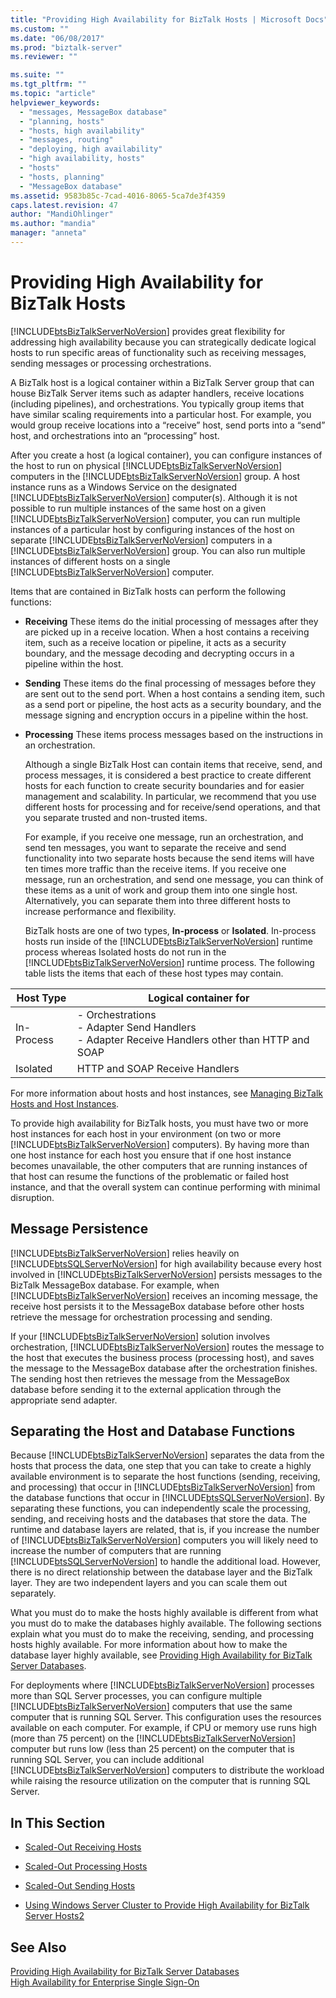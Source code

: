 ```yaml
---
title: "Providing High Availability for BizTalk Hosts | Microsoft Docs"
ms.custom: ""
ms.date: "06/08/2017"
ms.prod: "biztalk-server"
ms.reviewer: ""

ms.suite: ""
ms.tgt_pltfrm: ""
ms.topic: "article"
helpviewer_keywords: 
  - "messages, MessageBox database"
  - "planning, hosts"
  - "hosts, high availability"
  - "messages, routing"
  - "deploying, high availability"
  - "high availability, hosts"
  - "hosts"
  - "hosts, planning"
  - "MessageBox database"
ms.assetid: 9583b85c-7cad-4016-8065-5ca7de3f4359
caps.latest.revision: 47
author: "MandiOhlinger"
ms.author: "mandia"
manager: "anneta"
---
```

# Providing High Availability for BizTalk Hosts
[!INCLUDE[btsBizTalkServerNoVersion](../includes/btsbiztalkservernoversion-md.md)] provides great flexibility for addressing high availability because you can strategically dedicate logical hosts to run specific areas of functionality such as receiving messages, sending messages or processing orchestrations.  
  
 A BizTalk host is a logical container within a BizTalk Server group that can house BizTalk Server items such as adapter handlers, receive locations (including pipelines), and orchestrations. You typically group items that have similar scaling requirements into a particular host. For example, you would group receive locations into a “receive” host, send ports into a “send” host, and orchestrations into an “processing” host.  
  
 After you create a host (a logical container), you can configure instances of the host to run on physical [!INCLUDE[btsBizTalkServerNoVersion](../includes/btsbiztalkservernoversion-md.md)] computers in the [!INCLUDE[btsBizTalkServerNoVersion](../includes/btsbiztalkservernoversion-md.md)] group. A host instance runs as a Windows Service on the designated [!INCLUDE[btsBizTalkServerNoVersion](../includes/btsbiztalkservernoversion-md.md)] computer(s). Although it is not possible to run multiple instances of the same host on a given [!INCLUDE[btsBizTalkServerNoVersion](../includes/btsbiztalkservernoversion-md.md)] computer, you can run multiple instances of a particular host by configuring instances of the host on separate [!INCLUDE[btsBizTalkServerNoVersion](../includes/btsbiztalkservernoversion-md.md)] computers in a [!INCLUDE[btsBizTalkServerNoVersion](../includes/btsbiztalkservernoversion-md.md)] group. You can also run multiple instances of different hosts on a single [!INCLUDE[btsBizTalkServerNoVersion](../includes/btsbiztalkservernoversion-md.md)] computer.  
  
 Items that are contained in BizTalk hosts can perform the following functions:  
  
- **Receiving** These items do the initial processing of messages after they are picked up in a receive location. When a host contains a receiving item, such as a receive location or pipeline, it acts as a security boundary, and the message decoding and decrypting occurs in a pipeline within the host.  
  
- **Sending** These items do the final processing of messages before they are sent out to the send port. When a host contains a sending item, such as a send port or pipeline, the host acts as a security boundary, and the message signing and encryption occurs in a pipeline within the host.  
  
- **Processing** These items process messages based on the instructions in an orchestration.  
  
  Although a single BizTalk Host can contain items that receive, send, and process messages, it is considered a best practice to create different hosts for each function to create security boundaries and for easier management and scalability. In particular, we recommend that you use different hosts for processing and for receive/send operations, and that you separate trusted and non-trusted items.  
  
  For example, if you receive one message, run an orchestration, and send ten messages, you want to separate the receive and send functionality into two separate hosts because the send items will have ten times more traffic than the receive items. If you receive one message, run an orchestration, and send one message, you can think of these items as a unit of work and group them into one single host. Alternatively, you can separate them into three different hosts to increase performance and flexibility.  
  
  BizTalk hosts are one of two types, **In-process** or **Isolated**. In-process hosts run inside of the [!INCLUDE[btsBizTalkServerNoVersion](../includes/btsbiztalkservernoversion-md.md)] runtime process whereas Isolated hosts do not run in the [!INCLUDE[btsBizTalkServerNoVersion](../includes/btsbiztalkservernoversion-md.md)] runtime process. The following table lists the items that each of these host types may contain.  
  
|**Host Type**|**Logical container for**|  
|-------------------|-------------------------------|  
|In-Process|-   Orchestrations<br />-   Adapter Send Handlers<br />-   Adapter Receive Handlers other than HTTP and SOAP|  
|Isolated|HTTP and SOAP Receive Handlers|  
  
 For more information about hosts and host instances, see [Managing BizTalk Hosts and Host Instances](../core/managing-biztalk-hosts-and-host-instances.md).  
  
 To provide high availability for BizTalk hosts, you must have two or more host instances for each host in your environment (on two or more [!INCLUDE[btsBizTalkServerNoVersion](../includes/btsbiztalkservernoversion-md.md)] computers). By having more than one host instance for each host you ensure that if one host instance becomes unavailable, the other computers that are running instances of that host can resume the functions of the problematic or failed host instance, and that the overall system can continue performing with minimal disruption.  
  
## Message Persistence  
 [!INCLUDE[btsBizTalkServerNoVersion](../includes/btsbiztalkservernoversion-md.md)] relies heavily on [!INCLUDE[btsSQLServerNoVersion](../includes/btssqlservernoversion-md.md)] for high availability because every host involved in [!INCLUDE[btsBizTalkServerNoVersion](../includes/btsbiztalkservernoversion-md.md)] persists messages to the BizTalk MessageBox database. For example, when [!INCLUDE[btsBizTalkServerNoVersion](../includes/btsbiztalkservernoversion-md.md)] receives an incoming message, the receive host persists it to the MessageBox database before other hosts retrieve the message for orchestration processing and sending.  
  
 If your [!INCLUDE[btsBizTalkServerNoVersion](../includes/btsbiztalkservernoversion-md.md)] solution involves orchestration, [!INCLUDE[btsBizTalkServerNoVersion](../includes/btsbiztalkservernoversion-md.md)] routes the message to the host that executes the business process (processing host), and saves the message to the MessageBox database after the orchestration finishes. The sending host then retrieves the message from the MessageBox database before sending it to the external application through the appropriate send adapter.  
  
## Separating the Host and Database Functions  
 Because [!INCLUDE[btsBizTalkServerNoVersion](../includes/btsbiztalkservernoversion-md.md)] separates the data from the hosts that process the data, one step that you can take to create a highly available environment is to separate the host functions (sending, receiving, and processing) that occur in [!INCLUDE[btsBizTalkServerNoVersion](../includes/btsbiztalkservernoversion-md.md)] from the database functions that occur in [!INCLUDE[btsSQLServerNoVersion](../includes/btssqlservernoversion-md.md)]. By separating these functions, you can independently scale the processing, sending, and receiving hosts and the databases that store the data. The runtime and database layers are related, that is, if you increase the number of [!INCLUDE[btsBizTalkServerNoVersion](../includes/btsbiztalkservernoversion-md.md)] computers you will likely need to increase the number of computers that are running [!INCLUDE[btsSQLServerNoVersion](../includes/btssqlservernoversion-md.md)] to handle the additional load. However, there is no direct relationship between the database layer and the BizTalk layer. They are two independent layers and you can scale them out separately.  
  
 What you must do to make the hosts highly available is different from what you must do to make the databases highly available. The following sections explain what you must do to make the receiving, sending, and processing hosts highly available. For more information about how to make the database layer highly available, see [Providing High Availability for BizTalk Server Databases](../core/providing-high-availability-for-biztalk-server-databases.md).  
  
 For deployments where [!INCLUDE[btsBizTalkServerNoVersion](../includes/btsbiztalkservernoversion-md.md)] processes more than SQL Server processes, you can configure multiple [!INCLUDE[btsBizTalkServerNoVersion](../includes/btsbiztalkservernoversion-md.md)] computers that use the same computer that is running SQL Server. This configuration uses the resources available on each computer. For example, if CPU or memory use runs high (more than 75 percent) on the [!INCLUDE[btsBizTalkServerNoVersion](../includes/btsbiztalkservernoversion-md.md)] computer but runs low (less than 25 percent) on the computer that is running SQL Server, you can include additional [!INCLUDE[btsBizTalkServerNoVersion](../includes/btsbiztalkservernoversion-md.md)] computers to distribute the workload while raising the resource utilization on the computer that is running SQL Server.  
  
## In This Section  
  
-   [Scaled-Out Receiving Hosts](../core/scaled-out-receiving-hosts.md)  
  
-   [Scaled-Out Processing Hosts](../core/scaled-out-processing-hosts.md)  
  
-   [Scaled-Out Sending Hosts](../core/scaled-out-sending-hosts.md)  
  
-   [Using Windows Server Cluster to Provide High Availability for BizTalk Server Hosts2](../core/use-windows-cluster-to-provide-high-availability-for-biztalk-hosts.md)  
  
## See Also  
 [Providing High Availability for BizTalk Server Databases](../core/providing-high-availability-for-biztalk-server-databases.md)   
 [High Availability for Enterprise Single Sign-On](../core/high-availability-for-enterprise-single-sign-on.md)